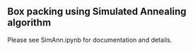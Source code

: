 ## Box packing using Simulated Annealing algorithm 

Please see SimAnn.ipynb for documentation and details. 

